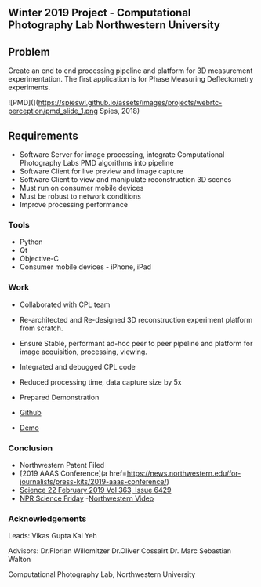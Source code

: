 ## Winter 2019 Project - Computational Photography Lab Northwestern University

## Problem

Create an end to end processing pipeline and platform for 3D measurement experimentation. The first application is for Phase Measuring Deflectometry experiments.

![PMD](](https://spieswl.github.io/assets/images/projects/webrtc-perception/pmd_slide_1.png Spies, 2018)

## Requirements
- Software Server for image processing, integrate Computational Photography Labs PMD algorithms into pipeline
- Software Client for live preview and image capture
- Software Client to view and manipulate reconstruction 3D scenes
- Must run on consumer mobile devices
- Must be robust to network conditions
- Improve processing performance

### Tools
- Python
- Qt
- Objective-C
- Consumer mobile devices - iPhone, iPad

### Work
- Collaborated with CPL team
- Re-architected and Re-designed 3D reconstruction experiment platform from scratch.
- Ensure Stable, performant ad-hoc peer to peer pipeline and platform for image acquisition, processing, viewing.
- Integrated and debugged CPL code
- Reduced processing time, data capture size by 5x
- Prepared Demonstration

- [Github](https://github.com/vnmr/pmd)
- [Demo](https://github.com/vnmr/pmd/blob/master/lab_demo.mov)

### Conclusion
- Northwestern Patent Filed
- [2019 AAAS Conference](a href=https://news.northwestern.edu/for-journalists/press-kits/2019-aaas-conference/)
- [Science 22 February 2019 Vol 363, Issue 6429](http://science.sciencemag.org/content/363/6429)
- [NPR Science Friday](https://www.sciencefriday.com/segments/clearing-up-the-art-acne-on-georgia-okeeffes-paintings/)
-[Northwestern Video](https://www.youtube.com/watch?time_continue=2&v=z7BLeWgk-a0)

### Acknowledgements
Leads: Vikas Gupta
       Kai Yeh

Advisors: Dr.Florian Willomitzer
          Dr.Oliver Cossairt
          Dr. Marc Sebastian Walton

Computational Photography Lab, Northwestern University
